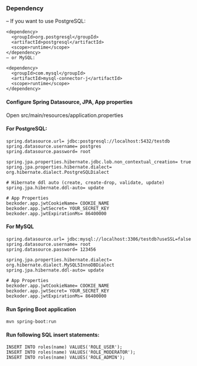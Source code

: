 ### Dependency
– If you want to use PostgreSQL:

```
<dependency>
  <groupId>org.postgresql</groupId>
  <artifactId>postgresql</artifactId>
  <scope>runtime</scope>
</dependency>
– or MySQL:

<dependency>
  <groupId>com.mysql</groupId>
  <artifactId>mysql-connector-j</artifactId>
  <scope>runtime</scope>
</dependency>
```
#### Configure Spring Datasource, JPA, App properties
Open src/main/resources/application.properties

#### For PostgreSQL:
```
spring.datasource.url= jdbc:postgresql://localhost:5432/testdb
spring.datasource.username= postgres
spring.datasource.password= root

spring.jpa.properties.hibernate.jdbc.lob.non_contextual_creation= true
spring.jpa.properties.hibernate.dialect= org.hibernate.dialect.PostgreSQLDialect

# Hibernate ddl auto (create, create-drop, validate, update)
spring.jpa.hibernate.ddl-auto= update

# App Properties
bezkoder.app.jwtCookieName= COOKIE_NAME
bezkoder.app.jwtSecret= YOUR_SECRET_KEY
bezkoder.app.jwtExpirationMs= 86400000
```

#### For MySQL
```
spring.datasource.url= jdbc:mysql://localhost:3306/testdb?useSSL=false
spring.datasource.username= root
spring.datasource.password= 123456

spring.jpa.properties.hibernate.dialect= org.hibernate.dialect.MySQL5InnoDBDialect
spring.jpa.hibernate.ddl-auto= update

# App Properties
bezkoder.app.jwtCookieName= COOKIE_NAME
bezkoder.app.jwtSecret= YOUR_SECRET_KEY
bezkoder.app.jwtExpirationMs= 86400000
```

#### Run Spring Boot application
```
mvn spring-boot:run
```

#### Run following SQL insert statements:
```
INSERT INTO roles(name) VALUES('ROLE_USER');
INSERT INTO roles(name) VALUES('ROLE_MODERATOR');
INSERT INTO roles(name) VALUES('ROLE_ADMIN');
```

